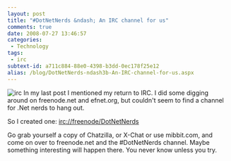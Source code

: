 ```yaml
---
layout: post
title: "#DotNetNerds &ndash; An IRC channel for us"
comments: true
date: 2008-07-27 13:46:57
categories:
 - Technology
tags:
 - irc
subtext-id: a711c884-88e0-4398-b3dd-0ec178f25e12
alias: /blog/DotNetNerds-ndash3b-An-IRC-channel-for-us.aspx
---
```



![irc](/images/blog/WindowsLiveWriter/DotNetNerdsAnIRCchannelforus_CF00/irc_3.png) In my last post I mentioned my return to IRC. I did some digging around on freenode.net and efnet.org, but couldn't seem to find a channel for .Net nerds to hang out.

So I created one: [irc://freenode/DotNetNerds](irc://freenode/DotNetNerds)

Go grab yourself a copy of Chatzilla, or X-Chat or use mibbit.com, and come on over to freenode.net and the #DotNetNerds channel. Maybe something interesting will happen there. You never know unless you try.
